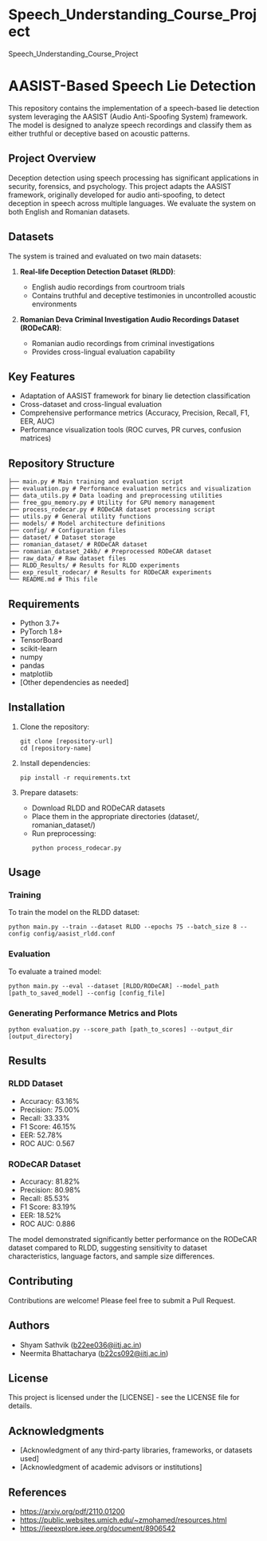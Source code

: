 # Speech_Understanding_Course_Project
Speech_Understanding_Course_Project

# AASIST-Based Speech Lie Detection

This repository contains the implementation of a speech-based lie detection system leveraging the AASIST (Audio Anti-Spoofing System) framework. The model is designed to analyze speech recordings and classify them as either truthful or deceptive based on acoustic patterns.

## Project Overview

Deception detection using speech processing has significant applications in security, forensics, and psychology. This project adapts the AASIST framework, originally developed for audio anti-spoofing, to detect deception in speech across multiple languages. We evaluate the system on both English and Romanian datasets.

## Datasets

The system is trained and evaluated on two main datasets:

1. **Real-life Deception Detection Dataset (RLDD)**: 
   - English audio recordings from courtroom trials
   - Contains truthful and deceptive testimonies in uncontrolled acoustic environments

2. **Romanian Deva Criminal Investigation Audio Recordings Dataset (RODeCAR)**:
   - Romanian audio recordings from criminal investigations
   - Provides cross-lingual evaluation capability

## Key Features

- Adaptation of AASIST framework for binary lie detection classification
- Cross-dataset and cross-lingual evaluation
- Comprehensive performance metrics (Accuracy, Precision, Recall, F1, EER, AUC)
- Performance visualization tools (ROC curves, PR curves, confusion matrices)

## Repository Structure

```
├── main.py # Main training and evaluation script
├── evaluation.py # Performance evaluation metrics and visualization
├── data_utils.py # Data loading and preprocessing utilities
├── free_gpu_memory.py # Utility for GPU memory management
├── process_rodecar.py # RODeCAR dataset processing script
├── utils.py # General utility functions
├── models/ # Model architecture definitions
├── config/ # Configuration files
├── dataset/ # Dataset storage
├── romanian_dataset/ # RODeCAR dataset
├── romanian_dataset_24kb/ # Preprocessed RODeCAR dataset
├── raw_data/ # Raw dataset files
├── RLDD_Results/ # Results for RLDD experiments
├── exp_result_rodecar/ # Results for RODeCAR experiments
└── README.md # This file
```


## Requirements

- Python 3.7+
- PyTorch 1.8+
- TensorBoard
- scikit-learn
- numpy
- pandas
- matplotlib
- [Other dependencies as needed]

## Installation

1. Clone the repository:
   ```
   git clone [repository-url]
   cd [repository-name]
   ```

2. Install dependencies:
   ```
   pip install -r requirements.txt
   ```

3. Prepare datasets:
   - Download RLDD and RODeCAR datasets
   - Place them in the appropriate directories (dataset/, romanian_dataset/)
   - Run preprocessing:
     ```
     python process_rodecar.py
     ```

## Usage

### Training

To train the model on the RLDD dataset:

```
python main.py --train --dataset RLDD --epochs 75 --batch_size 8 --config config/aasist_rldd.conf
```


### Evaluation

To evaluate a trained model:

```
python main.py --eval --dataset [RLDD/RODeCAR] --model_path [path_to_saved_model] --config [config_file]
```


### Generating Performance Metrics and Plots
```
python evaluation.py --score_path [path_to_scores] --output_dir [output_directory]
```

## Results

### RLDD Dataset
- Accuracy: 63.16%
- Precision: 75.00%
- Recall: 33.33%
- F1 Score: 46.15%
- EER: 52.78%
- ROC AUC: 0.567

### RODeCAR Dataset
- Accuracy: 81.82%
- Precision: 80.98%
- Recall: 85.53%
- F1 Score: 83.19%
- EER: 18.52%
- ROC AUC: 0.886

The model demonstrated significantly better performance on the RODeCAR dataset compared to RLDD, suggesting sensitivity to dataset characteristics, language factors, and sample size differences.

## Contributing

Contributions are welcome! Please feel free to submit a Pull Request.

## Authors

- Shyam Sathvik (b22ee036@iitj.ac.in)
- Neermita Bhattacharya (b22cs092@iitj.ac.in)

## License

This project is licensed under the [LICENSE] - see the LICENSE file for details.

## Acknowledgments

- [Acknowledgment of any third-party libraries, frameworks, or datasets used]
- [Acknowledgment of academic advisors or institutions]


## References

- https://arxiv.org/pdf/2110.01200
- https://public.websites.umich.edu/~zmohamed/resources.html
- https://ieeexplore.ieee.org/document/8906542

